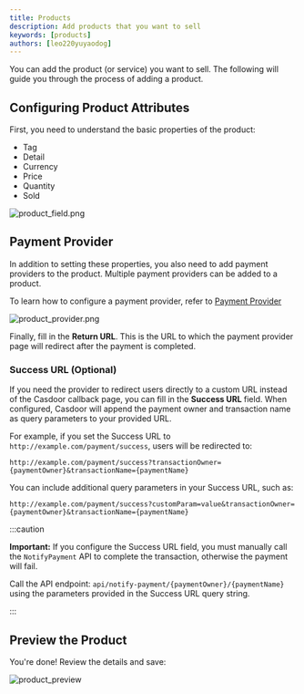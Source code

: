 ```yaml
---
title: Products
description: Add products that you want to sell
keywords: [products]
authors: [leo220yuyaodog]
---
```


You can add the product (or service) you want to sell. The following will guide you through the process of adding a product.

## Configuring Product Attributes

First, you need to understand the basic properties of the product:

- Tag
- Detail
- Currency
- Price
- Quantity
- Sold

![product_field.png](/img/products/product_field.png)

## Payment Provider

In addition to setting these properties, you also need to add payment providers to the product.
Multiple payment providers can be added to a product.

To learn how to configure a payment provider, refer to [Payment Provider](/docs/provider/payment/overview)

![product_provider.png](/img/products/product_provider.png)

Finally, fill in the **Return URL**. This is the URL to which the payment provider page will redirect after the payment is completed.

### Success URL (Optional)

If you need the provider to redirect users directly to a custom URL instead of the Casdoor callback page, you can fill in the **Success URL** field. When configured, Casdoor will append the payment owner and transaction name as query parameters to your provided URL.

For example, if you set the Success URL to `http://example.com/payment/success`, users will be redirected to:

```text
http://example.com/payment/success?transactionOwner={paymentOwner}&transactionName={paymentName}
```

You can include additional query parameters in your Success URL, such as:

```text
http://example.com/payment/success?customParam=value&transactionOwner={paymentOwner}&transactionName={paymentName}
```

:::caution

**Important:** If you configure the Success URL field, you must manually call the `NotifyPayment` API to complete the transaction, otherwise the payment will fail.

Call the API endpoint: `api/notify-payment/{paymentOwner}/{paymentName}` using the parameters provided in the Success URL query string.

:::

## Preview the Product

You're done! Review the details and save:

![product_preview](/img/products/product_preview.png)
